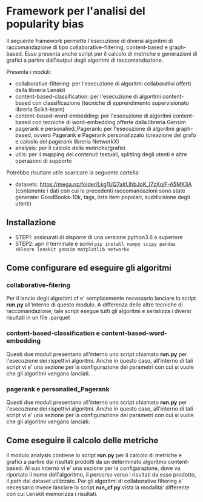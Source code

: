 # Framework per l'analisi del popularity bias
Il seguente framework permette l'esecuzione di diversi algoritmi di raccomandazione di tipo collaborative-filtering,
content-based e graph-based. Esso presenta anche script per il calcolo di metriche e generazioni di grafici a partire dall'output 
degli algoritmi di raccomandazione.

Presenta i moduli:

* collaborative-filtering: per l'esecuzione di algoritmi collaborativi offerti dalla libreria Lenskit 
* content-based-classification: per l'esecuzione di algoritmi content-based con classificazione (tecniche di apprendimento supervisionato libreria Scikit-learn)
* content-based-word-embedding: per l'esecuzione di algoritmi content-based con tecniche di word-embedding offerte dalla libreria Gensim
* pagerank e personalied_Pagerank: per l'esecuzione di algoritmi graph-based, ovvero Pagerank e Pagerank personalizzato (creazione del grafo e calcolo del pagerank libreria NetworkX)
* analysis: per il calcolo delle metriche/grafici 
* utils: per il mapping dei contenuti testuali, splitting degli utenti e altre operazioni di supporto

Potrebbe risultare utile scaricare la seguente cartella:
* datasets: https://mega.nz/folder/Lkg1UQ7a#LlhbJpK_I7zXqjF-A5MK3A (contenente i dati con cui le precedenti raccomandazioni sono state generate: GoodBooks-10k, tags, lista item popolari, suddivisione degli utenti)


## Installazione
* STEP1: assicurati di disporre di una versione python3.6 o superiore
* STEP2: apri il terminale e scrivi ```pip install numpy scipy pandas sklearn lenskit gensim matplotlib networkx```


## Come configurare ed eseguire gli algoritmi

### collaborative-filering
Per il lancio degli algoritmi cf e' semplicemente necessario lanciare lo script **run.py** all'interno di questo modulo. A differenza delle altre tecniche di raccomandazione, tale script esegue tutti gli algoritmi e serializza i diversi risultati in un file .parquet 



### content-based-classification e content-based-word-embedding
Questi due moduli presentano all'interno uno script chiamato **run.py** per l'esecuzione dei rispettivi algoritmi. Anche in questo caso, all'interno di tali script vi e' una sezione per la configurazione dei parametri con cui si vuole che gli algoritmi vengano lanciati.



### pagerank e personalied_Pagerank
Questi due moduli presentano all'interno uno script chiamato **run.py** per l'esecuzione dei rispettivi algoritmi. Anche in questo caso, all'interno di tali script vi e' una sezione per la configurazione dei parametri con cui si vuole che gli algoritmi vengano lanciati.



## Come eseguire il calcolo delle metriche
Il modulo analysis contiene lo script **run.py** per il calcolo di metriche e grafici a partire dai risultati prodotti da un determinato algoritmo content-based. Al suo interno vi e' una sezione per la configurazione, dove va riportato il nome dell'algoritmo, il percorso verso i risultati da esso prodotto, il path del dataset utilizzato. Per gli algoritmi di collaborative filtering e' necessario invece lanciare lo script **run_cf.py** vista la modalita' differente con cui Lenskit memorizza i risultati. 
